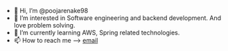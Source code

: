 - 👋 Hi, I’m @poojarenake98
- 👀 I’m interested in Software engineering and backend development. And love problem solving.
- 🌱 I’m currently learning AWS, Spring related technologies.
- 📫 How to reach me --> <a href="renakepooja98@gmail.com">email</a>

<!---
poojarenake98/poojarenake98 is a ✨ special ✨ repository because its `README.md` (this file) appears on your GitHub profile.
You can click the Preview link to take a look at your changes.
--->
